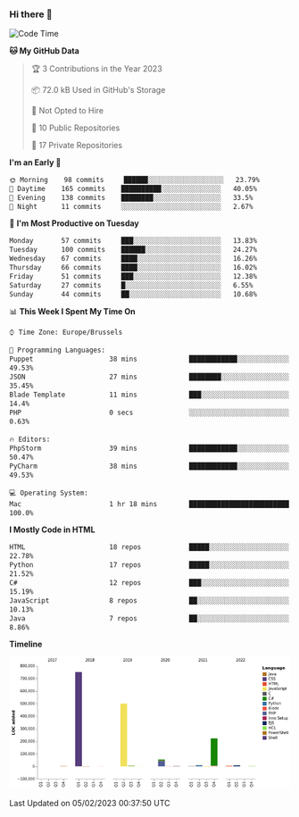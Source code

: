 ### Hi there 👋

<!--START_SECTION:waka-->
![Code Time](http://img.shields.io/badge/Code%20Time-1%2C204%20hrs%2047%20mins-blue)

**🐱 My GitHub Data** 

> 🏆 3 Contributions in the Year 2023
 > 
> 📦 72.0 kB Used in GitHub's Storage 
 > 
> 🚫 Not Opted to Hire
 > 
> 📜 10 Public Repositories 
 > 
> 🔑 17 Private Repositories  
 > 
**I'm an Early 🐤** 

```text
🌞 Morning    98 commits     ██████░░░░░░░░░░░░░░░░░░░   23.79% 
🌆 Daytime    165 commits    ██████████░░░░░░░░░░░░░░░   40.05% 
🌃 Evening    138 commits    ████████░░░░░░░░░░░░░░░░░   33.5% 
🌙 Night      11 commits     ░░░░░░░░░░░░░░░░░░░░░░░░░   2.67%

```
📅 **I'm Most Productive on Tuesday** 

```text
Monday       57 commits     ███░░░░░░░░░░░░░░░░░░░░░░   13.83% 
Tuesday      100 commits    ██████░░░░░░░░░░░░░░░░░░░   24.27% 
Wednesday    67 commits     ████░░░░░░░░░░░░░░░░░░░░░   16.26% 
Thursday     66 commits     ████░░░░░░░░░░░░░░░░░░░░░   16.02% 
Friday       51 commits     ███░░░░░░░░░░░░░░░░░░░░░░   12.38% 
Saturday     27 commits     █░░░░░░░░░░░░░░░░░░░░░░░░   6.55% 
Sunday       44 commits     ██░░░░░░░░░░░░░░░░░░░░░░░   10.68%

```


📊 **This Week I Spent My Time On** 

```text
⌚︎ Time Zone: Europe/Brussels

💬 Programming Languages: 
Puppet                   38 mins             ████████████░░░░░░░░░░░░░   49.53% 
JSON                     27 mins             ████████░░░░░░░░░░░░░░░░░   35.45% 
Blade Template           11 mins             ███░░░░░░░░░░░░░░░░░░░░░░   14.4% 
PHP                      0 secs              ░░░░░░░░░░░░░░░░░░░░░░░░░   0.63%

🔥 Editors: 
PhpStorm                 39 mins             ████████████░░░░░░░░░░░░░   50.47% 
PyCharm                  38 mins             ████████████░░░░░░░░░░░░░   49.53%

💻 Operating System: 
Mac                      1 hr 18 mins        █████████████████████████   100.0%

```

**I Mostly Code in HTML** 

```text
HTML                     18 repos            █████░░░░░░░░░░░░░░░░░░░░   22.78% 
Python                   17 repos            █████░░░░░░░░░░░░░░░░░░░░   21.52% 
C#                       12 repos            ███░░░░░░░░░░░░░░░░░░░░░░   15.19% 
JavaScript               8 repos             ██░░░░░░░░░░░░░░░░░░░░░░░   10.13% 
Java                     7 repos             ██░░░░░░░░░░░░░░░░░░░░░░░   8.86%

```


**Timeline**

![Chart not found](https://raw.githubusercontent.com/guillaumedeplancke/guillaumedeplancke/main/charts/bar_graph.png) 


 Last Updated on 05/02/2023 00:37:50 UTC
<!--END_SECTION:waka-->
